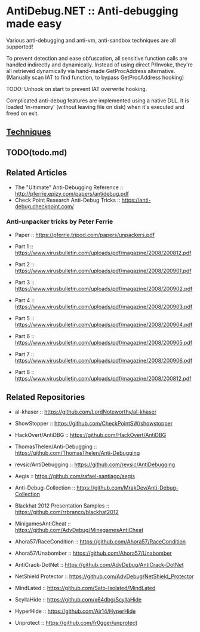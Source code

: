 # AntiDebug.NET :: Anti-debugging made easy

Various anti-debugging and anti-vm, anti-sandbox techniques are all supported!

To prevent detection and ease obfuscation, all sensitive function calls are handled indirectly and dynamically.
Instead of using direct P/Invoke, they're all retrieved dynamically via hand-made GetProcAddress alternative. (Manually scan IAT to find function, to bypass GetProcAddress hooking)

TODO: Unhook on start to prevent IAT overwrite hooking.

Complicated anti-debug features are implemented using a native DLL. It is loaded 'in-memory' (without leaving file on disk) when it's executed and freed on exit.

## [Techniques](techniques.md)

## TODO(todo.md)

## Related Articles

* The "Ultimate" Anti-Debugging Reference :: http://pferrie.epizy.com/papers/antidebug.pdf
* Check Point Research Anti-Debug Tricks :: https://anti-debug.checkpoint.com/

### Anti-unpacker tricks by Peter Ferrie

* Paper :: https://pferrie.tripod.com/papers/unpackers.pdf

* Part 1 :: https://www.virusbulletin.com/uploads/pdf/magazine/2008/200812.pdf
* Part 2 :: https://www.virusbulletin.com/uploads/pdf/magazine/2008/200901.pdf
* Part 3 :: https://www.virusbulletin.com/uploads/pdf/magazine/2008/200902.pdf
* Part 4 :: https://www.virusbulletin.com/uploads/pdf/magazine/2008/200903.pdf
* Part 5 :: https://www.virusbulletin.com/uploads/pdf/magazine/2008/200904.pdf
* Part 6 :: https://www.virusbulletin.com/uploads/pdf/magazine/2008/200905.pdf
* Part 7 :: https://www.virusbulletin.com/uploads/pdf/magazine/2008/200906.pdf
* Part 8 :: https://www.virusbulletin.com/uploads/pdf/magazine/2008/200812.pdf

## Related Repositories

* al-khaser :: https://github.com/LordNoteworthy/al-khaser
* ShowStopper :: https://github.com/CheckPointSW/showstopper
* HackOvert/AntiDBG :: https://github.com/HackOvert/AntiDBG
* ThomasThelen/Anti-Debugging :: https://github.com/ThomasThelen/Anti-Debugging
* revsic/AntiDebugging :: https://github.com/revsic/AntiDebugging
* Aegis :: https://github.com/rafael-santiago/aegis
* Anti-Debug-Collection :: https://github.com/MrakDev/Anti-Debug-Collection
* Blackhat 2012 Presentation Samples :: https://github.com/rrbranco/blackhat2012

* MinigamesAntiCheat :: https://github.com/AdvDebug/MinegamesAntiCheat

* Ahora57/RaceCondition :: https://github.com/Ahora57/RaceCondition
* Ahora57/Unabomber :: https://github.com/Ahora57/Unabomber

* AntiCrack-DotNet :: https://github.com/AdvDebug/AntiCrack-DotNet
* NetShield Protector :: https://github.com/AdvDebug/NetShield_Protector
* MindLated :: https://github.com/Sato-Isolated/MindLated

* ScyllaHide :: https://github.com/x64dbg/ScyllaHide
* HyperHide :: https://github.com/Air14/HyperHide
* Unprotect :: https://github.com/fr0gger/unprotect
